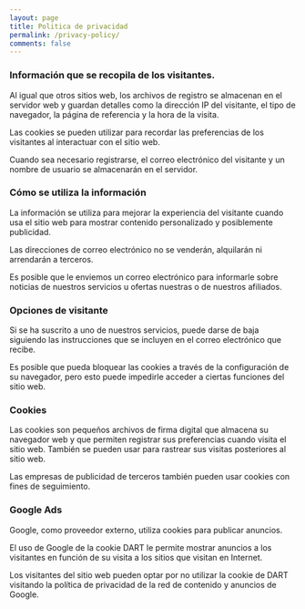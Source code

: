 ```yaml
---
layout: page
title: Politica de privacidad
permalink: /privacy-policy/
comments: false
---
```


### Información que se recopila de los visitantes.
Al igual que otros sitios web, los archivos de registro se almacenan en el servidor web y guardan detalles como la dirección IP del visitante, el tipo de navegador, la página de referencia y la hora de la visita.

Las cookies se pueden utilizar para recordar las preferencias de los visitantes al interactuar con el sitio web.

Cuando sea necesario registrarse, el correo electrónico del visitante y un nombre de usuario se almacenarán en el servidor.

### Cómo se utiliza la información
La información se utiliza para mejorar la experiencia del visitante cuando usa el sitio web para mostrar contenido personalizado y posiblemente publicidad.

Las direcciones de correo electrónico no se venderán, alquilarán ni arrendarán a terceros.

Es posible que le enviemos un correo electrónico para informarle sobre noticias de nuestros servicios u ofertas nuestras o de nuestros afiliados.

### Opciones de visitante
Si se ha suscrito a uno de nuestros servicios, puede darse de baja siguiendo las instrucciones que se incluyen en el correo electrónico que recibe.

Es posible que pueda bloquear las cookies a través de la configuración de su navegador, pero esto puede impedirle acceder a ciertas funciones del sitio web.

### Cookies
Las cookies son pequeños archivos de firma digital que almacena su navegador web y que permiten registrar sus preferencias cuando visita el sitio web. También se pueden usar para rastrear sus visitas posteriores al sitio web.

Las empresas de publicidad de terceros también pueden usar cookies con fines de seguimiento.

### Google Ads
Google, como proveedor externo, utiliza cookies para publicar anuncios.

El uso de Google de la cookie DART le permite mostrar anuncios a los visitantes en función de su visita a los sitios que visitan en Internet.

Los visitantes del sitio web pueden optar por no utilizar la cookie de DART visitando la política de privacidad de la red de contenido y anuncios de Google.